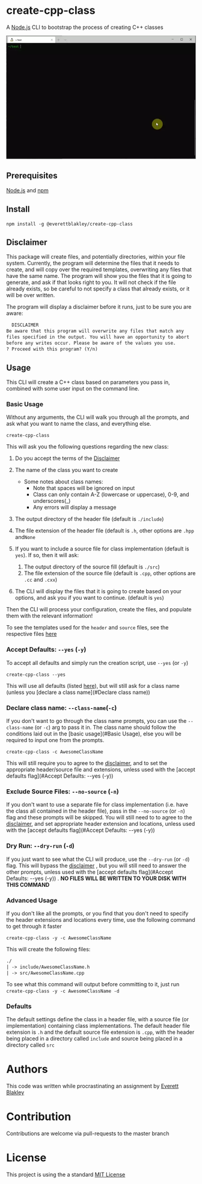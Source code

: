 # create-cpp-class

A [Node.js](www.nodejs.org) CLI to bootstrap the process of creating C++ classes

![hero](docs/hero.webp)

## Prerequisites

[Node.js](nodejs.org) and [npm](npmjs.com)

## Install

```
npm install -g @everettblakley/create-cpp-class
```

## Disclaimer

This package will create files, and potentially directories, within your file system. Currently, the program will determine the files that it needs to create, and will copy over the required templates, overwriting any files that have the same name. The program will show you the files that it is going to generate, and ask if that looks right to you. It will not check if the file already exists, so be careful to not specify a class that already exists, or it will be over written.

The program will display a disclaimer before it runs, just to be sure you are aware:

```
  DISCLAIMER
Be aware that this program will overwrite any files that match any files specified in the output. You will have an opportunity to abort before any writes occur. Please be aware of the values you use.
? Proceed with this program? (Y/n)
```

## Usage

This CLI will create a C++ class based on parameters you pass in, combined with some user input on the command line. 

### Basic Usage

Without any arguments, the CLI will walk you through all the prompts, and ask what you want to name the class, and everything else.

```
create-cpp-class
```

This will ask you the following questions regarding the new class:

1. Do you accept the terms of the [Disclaimer](#Disclaimer)

2. The name of the class you want to create

   - Some notes about class names:
     - Note that spaces will be ignored on input
     - Class can only contain A-Z (lowercase or uppercase), 0-9, and underscores(_)
     - Any errors will display a message

3. The output directory of the header file (default is `./include`)

4. The file extension of the header file (default is `.h`, other options are `.hpp` and`None`

5. If you want to include a source file for class implementation (default is `yes`). If so, then it will ask:

   1. The output directory of the source fill (default is `./src`)
   2. The file extension of the source file (default is `.cpp`, other options are `.cc` and `.cxx`)

6. The CLI will display the files that it is going to create based on your options, and ask you if you want to continue. (default is `yes`)

Then the CLI will process your configuration, create the files, and populate them with the relevant information!

To see the templates used for the `header` and `source` files, see the respective files [here](https://github.com/everettblakley/create-cpp-class/tree/master/templates)

### Accept Defaults: `--yes` (`-y`)

To accept all defaults and simply run the creation script, use `--yes` (or `-y`)

```
create-cpp-class --yes
```

This will use all defaults (listed [here](#defaults)), but will still ask for a class name (unless you [declare a class name](#Declare class name))

### Declare class name: `--class-name`(`-c`)

If you don't want to go through the class name prompts, you can use the `--class-name` (or `-c`) arg to pass it in. The class name should follow the conditions laid out in the [basic usage](#Basic Usage), else you will be required to input one from the prompts. 

```
create-cpp-class -c AwesomeClassName
```

This will still require you to agree to the [disclaimer](#Disclaimer), and to set the appropriate header/source file and extensions, unless used with the [accept defaults flag](#Accept Defaults: --yes (-y)) 

### Exclude Source Files: `--no-source` (`-n`)

If you don't want to use a separate file for class implementation (i.e. have the class all contained in the header file), pass in the `--no-source` (or `-n`) flag and these prompts will be skipped. You will still need to to agree to the [disclaimer](#Disclaimer), and set appropriate header extension and locations, unless used with the  [accept defaults flag](#Accept Defaults: --yes (-y)) 

### Dry Run: `--dry-run` (`-d`)

If you just want to see what the CLI will produce, use the `--dry-run` (or `-d`) flag. This will bypass the [disclaimer](#Disclaimer) , but you will still need to answer the other prompts, unless used with the  [accept defaults flag](#Accept Defaults: --yes (-y)) . **NO FILES WILL BE WRITTEN TO YOUR DISK WITH THIS COMMAND**

### Advanced Usage

If you don't like all the prompts, or you find that you don't need to specify the header extensions and locations every time, use the following command to get through it faster

```
create-cpp-class -y -c AwesomeClassName
```

This will create the following files:

```
./
| -> include/AwesomeClassName.h
| -> src/AwesomeClassName.cpp
```

To see what this command will output before committing to it, just run `create-cpp-class -y -c AwesomeClassName -d`

### Defaults

The default settings define the class in a header file, with a source file (or implementation) containing class implementations. The default header file extension is `.h` and the default source file extension is `.cpp`, with the header being placed in a directory called `include` and source being placed in a directory called `src`

# Authors

This code was written while procrastinating an assignment by [Everett Blakley](http://everettblakley.ca)

# Contribution

Contributions are welcome via pull-requests to the master branch

# License

This project is using the a standard [MIT License](https://github.com/everettblakley/create-cpp-class/tree/master/LICENSE)